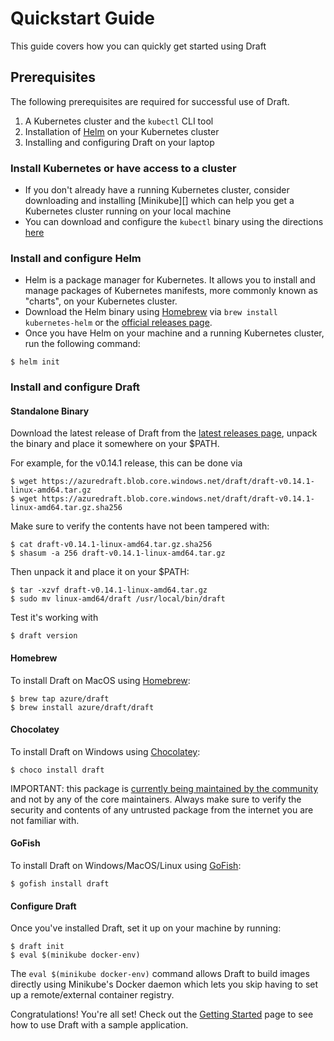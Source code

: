 # Quickstart Guide

This guide covers how you can quickly get started using Draft

## Prerequisites

The following prerequisites are required for successful use of Draft.

1. A Kubernetes cluster and the `kubectl` CLI tool
2. Installation of [Helm](https://github.com/Kubernetes/helm) on your Kubernetes cluster
3. Installing and configuring Draft on your laptop

### Install Kubernetes or have access to a cluster
- If you don't already have a running Kubernetes cluster, consider downloading and installing [Minikube][] which can help you get a Kubernetes cluster running on your local machine
- You can download and configure the `kubectl` binary using the directions [here](https://kubernetes.io/docs/tasks/tools/install-kubectl/)

### Install and configure Helm
- Helm is a package manager for Kubernetes. It allows you to install and manage packages of Kubernetes manifests, more commonly known as "charts", on your Kubernetes cluster.
- Download the Helm binary using [Homebrew](https://brew.sh/) via `brew install kubernetes-helm` or the [official releases page](https://github.com/kubernetes/helm/releases).
- Once you have Helm on your machine and a running Kubernetes cluster, run the following command:
```console
$ helm init
```

### Install and configure Draft

#### Standalone Binary

Download the latest release of Draft from the [latest releases page](https://github.com/Azure/draft/releases/latest), unpack the binary and place it somewhere on your $PATH.

For example, for the v0.14.1 release, this can be done via

```console
$ wget https://azuredraft.blob.core.windows.net/draft/draft-v0.14.1-linux-amd64.tar.gz
$ wget https://azuredraft.blob.core.windows.net/draft/draft-v0.14.1-linux-amd64.tar.gz.sha256
```

Make sure to verify the contents have not been tampered with:

```console
$ cat draft-v0.14.1-linux-amd64.tar.gz.sha256
$ shasum -a 256 draft-v0.14.1-linux-amd64.tar.gz
```

Then unpack it and place it on your $PATH:

```console
$ tar -xzvf draft-v0.14.1-linux-amd64.tar.gz
$ sudo mv linux-amd64/draft /usr/local/bin/draft
```

Test it's working with

```console
$ draft version
```

#### Homebrew

To install Draft on MacOS using [Homebrew](https://brew.sh/):

```console
$ brew tap azure/draft
$ brew install azure/draft/draft
```

#### Chocolatey

To install Draft on Windows using [Chocolatey](https://chocolatey.org/):

```console
$ choco install draft
```

IMPORTANT: this package is [currently being maintained by the community](https://chocolatey.org/packages/draft) and not by any of the core maintainers. Always make sure to verify the security and contents of any untrusted package from the internet you are not familiar with.

#### GoFish

To install Draft on Windows/MacOS/Linux using [GoFish](https://gofi.sh):

```console
$ gofish install draft
```

#### Configure Draft

Once you've installed Draft, set it up on your machine by running:

```console
$ draft init
$ eval $(minikube docker-env)
```

The `eval $(minikube docker-env)` command allows Draft to build images directly using Minikube's Docker daemon which lets you skip having to set up a remote/external container registry.

Congratulations! You're all set! Check out the [Getting Started](getting-started.md) page to see how to use Draft with a sample application.
